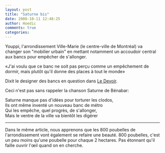 ```yaml
---
layout: post
title: "Saturne bis"
date: 2008-10-11 12:48:25
author: Hoedic
comments: true
categories: 
---
```



Youppi, l'arrondissement Ville-Marie (le centre-ville de Montréal) va changer son "mobilier urbain" en mettant notamment un accoudoir central aux bancs pour empêcher de s'allonger.

<div class="citation">«J'ai voulu que ce banc ne soit pas perçu comme un empêchement de dormir, mais plutôt qu'il donne des places à tout le monde»</div>

 


Dixit le designer des bancs en question dans [Le Devoir](http://www.ledevoir.com/2008/10/11/210268.html).

Ceci n'est pas sans rappeler la chanson Saturne de Bénabar:

<div class="citation">
Saturne manque pas d'idées pour torturer les clodos,<br/>
Ils ont même inventé un nouveau banc de métro<br/>
Qui les empêche, quel progrès, de s'allonger,<br/>
Mais le ventre de la ville va bientôt les digérer</div>
 



***

Dans le même article, nous apprenons que les 800 poubelles de l'arrondissement vont également se refaire une beauté. 800 poubelles, c'est un peu moins qu'une poubelle pour chaque 2 hectares. Pas étonnant qu'il faille ouvrir l'&#339;il quand on en cherche.